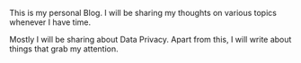 This is my personal Blog. I will be sharing my thoughts on various topics whenever I have time.

Mostly I will be sharing about Data Privacy. Apart from this, I will write about things that grab my attention.
